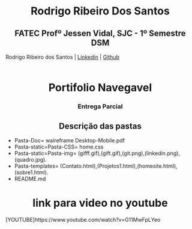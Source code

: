 <h1 align="center">Rodrigo Ribeiro Dos Santos</h1>
<h2 align="center"> FATEC Profº Jessen Vidal, SJC - 1º Semestre DSM </h2>
<div>
 
Rodrigo Ribeiro dos Santos | [Linkedin](https://www.linkedin.com/in/rodrigo-ribeiro-5008211b8/) | [Github](https://github.com/rodrigoribeiro027)  
<br>



</div>

<div>
 <h1 align="center">Portifolio Navegavel</h1>
 <h3 align="center">Entrega Parcial</h3>
 
 <h2 align="center"> Descrição das pastas </h2>
 <ul>
    <Li>Pasta-Doc= waireframe Desktop-Mobile.pdf  </Li>
    <Li>Pasta-static=Pasta-CSS= home.css </Li>
    <Li>Pasta-static=Pasta-img= (gifff.gif),(gift.gif),(git.png),(linkedin.png),(quadro.jpg). </Li>
    <Li>Pasta-templates= (Contato.html),(Projetos1.html),(homesite.html),(sobre1.html). </Li>
    <Li>README.md
  </ul>
 <div>
 
<div>
<h1 align="center">link para video no youtube</h1>
[YOUTUBE]https://www.youtube.com/watch?v=G11MwFpLYeo
<br>

 
 <div>
 
